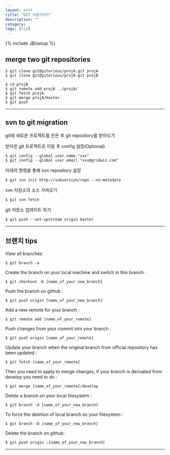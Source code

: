 ```yaml
---
layout: post
title: "GIT 사용가이드"
description: ""
category: 
tags: [tip]
---
```

{% include JB/setup %}

## merge two git repositories

	$ git clone git@gitorious/projA.git projA
	$ git clone git@gitorious/projB.git projB
	
	$ cd projB
	$ git remote add projA ../projA/
	$ git fetch projA
	$ git merge projA/master
	$ git push

---------------------------


## svn to git migration

git에 새로운 프로젝트를 만든 후 git repository를 받아오기

받아온 git 프로젝트로 이동 후 config 설정(Optional)

	$ git config --global user.name "xxx"
	$ git config --global user.email "xxx@gridwiz.com"
	
아래의 명령을 통해 svn repository 설정

	$ git svn init http://subversion/repo --no-metadata
	
svn 저장소의 소스 가져오기

	$ git svn fetch
	
git 저장소 업데이트 하기

	$ git push --set-upstream origin master

---------------------------


## 브랜치 tips

View all branches

	$ git branch -a

Create the branch on your local machine and switch in this branch :

	$ git checkout -b [name_of_your_new_branch]

Push the branch on github :

	$ git push origin [name_of_your_new_branch]

Add a new remote for your branch :

	$ git remote add [name_of_your_remote] 

Push changes from your commit into your branch :

	$ git push origin [name_of_your_remote]
	
Update your branch when the original branch from official repository has been updated :

	$ git fetch [name_of_your_remote]

Then you need to apply to merge changes, if your branch is derivated from develop you need to do :

	$ git merge [name_of_your_remote]/develop

Delete a branch on your local filesystem :

	$ git branch -d [name_of_your_new_branch]

To force the deletion of local branch on your filesystem :

	$ git branch -D [name_of_your_new_branch]

Delete the branch on github :

	$ git push origin :[name_of_your_new_branch]

---------------------------
